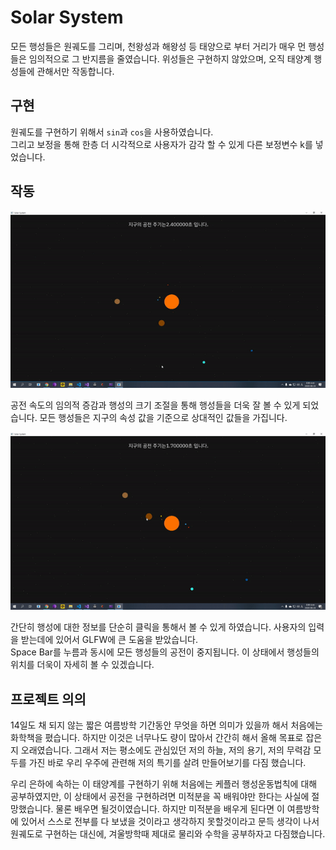 # Solar System 
모든 행성들은 원궤도를 그리며, 천왕성과 해왕성 등 태양으로 부터 거리가 매우 먼 행성들은 임의적으로 그 반지름을 줄였습니다.
위성들은 구현하지 않았으며, 오직 태양계 행성들에 관해서만 작동합니다.

## 구현
원궤도를 구현하기 위해서 ```sin```과 ```cos```을 사용하였습니다.  
그리고 보정을 통해 한층 더 시각적으로 사용자가 감각 할 수 있게 다른 보정변수 k를 넣었습니다.

## 작동
![공전 속도 증감과 행성 크기 조절](./revolution_speed_control.gif)
 
공전 속도의 임의적 증감과 행성의 크기 조절을 통해 행성들을 더욱 잘 볼 수 있게 되었습니다.
모든 행성들은 지구의 속성 값을 기준으로 상대적인 값들을 가집니다.

![행성 정보 보기](./see_infos.gif)

간단히 행성에 대한 정보를 단순히 클릭을 통해서 볼 수 있게 하였습니다. 사용자의 입력을 받는데에 있어서 GLFW에 큰 도움을 받았습니다.  
Space Bar를 누름과 동시에 모든 행성들의 공전이 중지됩니다. 이 상태에서 행성들의 위치를 더욱이 자세히 볼 수 있겠습니다.

## 프로젝트 의의

14일도 채 되지 않는 짧은 여름방학 기간동안 무엇을 하면 의미가 있을까 해서 처음에는 화학책을 폈습니다. 하지만 이것은 너무나도 량이 많아서 간간히 해서 올해 목표로 잡은지 오래였습니다. 그래서 저는 평소에도 관심있던 저의 하늘, 저의 용기, 저의 무력감 모두를 가진 바로 우리 우주에 관련해 저의 특기를 살려 만들어보기를 다짐 했습니다.

우리 은하에 속하는 이 태양계를 구현하기 위해 처음에는 케플러 행성운동법칙에 대해 공부하였지만, 이 상태에서 공전을 구현하려면 미적분을 꼭 배워야만 한다는 사실에 절망했습니다. 물론 배우면 될것이였습니다. 하지만 미적분을 배우게 된다면 이 여름방학에 있어서 스스로 전부를 다 보냈을 것이라고 생각하지 못할것이라고 문득 생각이 나서 원궤도로 구현하는 대신에, 겨울방학때 제대로 물리와 수학을 공부하자고 다짐했습니다.